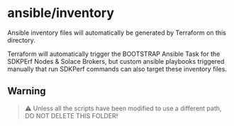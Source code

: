 # ansible/inventory

Ansible inventory files will automatically be generated by Terraform on this directory. 

Terraform will automatically trigger the BOOTSTRAP Ansible Task for the SDKPErf Nodes & Solace Brokers, but custom ansible playbooks triggered manually that run SDKPerf commands can also target these inventory files.

## Warning

> :warning: Unless all the scripts have been modified to use a different path, DO NOT DELETE THIS FOLDER!
